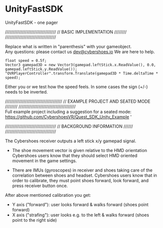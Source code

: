 # UnityFastSDK
UnityFastSDK - one pager

///////////////////////////////// 
//  BASIC IMPLEMENTATION  //////// 
/////////////////////////////////  

Replace what is written in "parenthesis" with your gameobject.  
Any questions: please contact us dev@cybershoes.io  We are here to help. 

```
float speed = 0.5f;
Vector3 gamepad3D = new Vector3(gamepad.leftStick.x.ReadValue(), 0.0, gamepad.leftStick.y.ReadValue());
"OVRPlayerController".transform.Translate(gamepad3D * Time.deltaTime * speed);

```
Either you or we test how the speed feels. In some cases the sign (+/-) needs to be inverted.

///////////////////////////////////// 
//  EXAMPLE PROJECT AND SEATED MODE  //////// 
/////////////////////////////////////  
Full example project including a suggestion for a seated mode: https://github.com/CybershoesVR/Quest_SDK_Unity_Example '

/////////////////////////////////
// BACKGROUND INFORMATION  //////
/////////////////////////////////

The Cybershoes receiver outputs a left stick x/y gamepad signal.  

* The shoe movement vector is given relative to the HMD orientation 
Cybershoes users know that they should select HMD oriented movement in the game settings. 

* There are IMUs (gyroscopes) in receiver and shoes taking care of the correlation between shoes and headset. 
Cybershoes users know that in order to calibrate, they must point shoes forward, look forward, and press receiver button once. 

After above mentioned calibration you get:
* Y axis ("forward"): user looks forward & walks forward (shoes point forward)
* X axis ("strafing"): user looks e.g. to the left & walks forward (shoes point to the right side)
